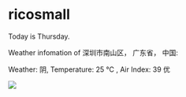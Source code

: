 # ricosmall

Today is Thursday.

Weather infomation of 深圳市南山区， 广东省， 中国: 

Weather: 阴, Temperature: 25 ℃ , Air Index: 39 优

<img src="https://github-readme-stats.vercel.app/api?username=ricosmall&show_icons=true" />
